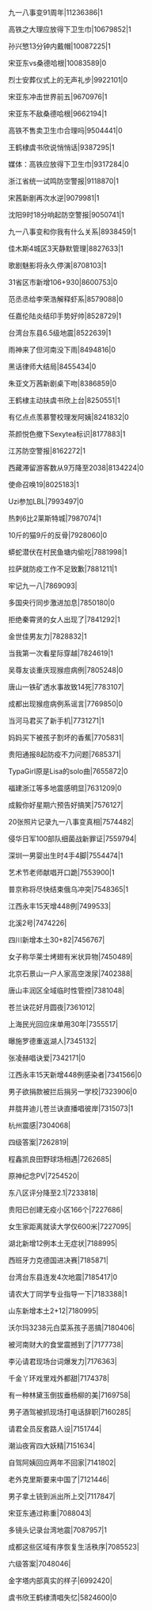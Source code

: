 九一八事变91周年|11236386|1

高铁之大理应放得下卫生巾|10679852|1

孙兴慜13分钟内戴帽|10087225|1

宋亚东vs桑德哈根|10083589|0

烈士安葬仪式上的无声礼步|9922101|0

宋亚东冲击世界前五|9670976|1

宋亚东不敌桑德哈根|9662194|1

高铁不售卖卫生巾合理吗|9504441|0

王鹤棣虞书欣说悄悄话|9387295|1

媒体：高铁应放得下卫生巾|9317284|0

浙江省统一试鸣防空警报|9118870|1

宋茜新剧再次水逆|9079981|1

沈阳9时18分响起防空警报|9050741|1

九一八事变和你我有什么关系|8938459|1

佳木斯4城区3天静默管理|8827633|1

歌剧魅影将永久停演|8708103|1

31省区市新增106+930|8600753|0

范丞丞给李荣浩解释虾系|8579088|0

任嘉伦陆炎结印手势好帅|8528729|1

台湾台东县6.5级地震|8522639|1

雨神来了但河南没下雨|8494816|0

黑话律师大结局|8455434|0

朱亚文万茜新剧桌下吻|8386859|0

王鹤棣主动扶虞书欣上台|8250551|1

有亿点点羡慕警校理发阿姨|8241832|0

茶颜悦色撤下Sexytea标识|8177883|1

江苏防空警报|8162272|1

西藏滞留游客数从9万降至2038|8134224|0

使命召唤19|8025183|1

Uzi参加LBL|7993497|0

热刺6比2莱斯特城|7987074|1

10斤的猫9斤的反骨|7928060|0

蟒蛇潜伏在村民鱼塘内偷吃|7881998|1

拉萨就防疫工作不足致歉|7881211|1

牢记九一八|7869093|

多国央行同步激进加息|7850180|0

拒绝秦霄贤的女人出现了|7841292|1

金世佳男友力|7828832|1

当我第一次看星际穿越|7824619|1

吴尊友谈重庆现猴痘病例|7805248|0

唐山一铁矿透水事故致14死|7783107|

成都出现猴痘病例系谣言|7769850|0

当河马君买了新手机|7731271|1

妈妈买下被孩子割坏的香蕉|7705831|

贵阳通报8起防疫不力问题|7685371|

TypaGirl原是Lisa的solo曲|7655872|0

福建浙江等多地震感明显|7631209|0

成毅你好星期六预告好搞笑|7576127|

20张照片记录九一八事变真相|7574482|

侵华日军100部队细菌战新罪证|7559794|

深圳一男婴出生时4手4脚|7554474|1

艺术节老师献唱开口跪|7553900|1

普京称将尽快结束俄乌冲突|7548365|1

江西永丰15天增448例|7499533|

北溪2号|7474226|

四川新增本土30+82|7456767|

女子称华莱士烤翅有米状异物|7450489|

北京石景山一户人家高空泼尿|7402388|

唐山丰润区全域临时性管控|7381048|

苍兰诀花好月圆夜|7361012|

上海民光回应床单用30年|7355517|

曝施罗德重返湖人|7345132|

张凌赫唱诀爱|7342171|0

江西永丰15天新增448例感染者|7341566|0

男子欲捐款被拦后捐另一学校|7323906|0

井胧井迪儿苍兰诀直播唱彼岸|7315073|1

杭州震感|7304068|

四级答案|7262819|

程鑫凯良田野球场相遇|7262685|

原神纪念PV|7254520|

东八区评分降至2.1|7233818|

贵阳已创建无疫小区166个|7227686|

女生家距离就读大学仅600米|7227095|

湖北新增12例本土无症状|7188995|

西班牙力克德国进决赛|7185871|

台湾台东县连发4次地震|7185417|0

请农大丁同学专业指导一下|7183388|1

山东新增本土2+12|7180995|

沃尔玛3238元白菜系孩子恶搞|7180406|

被河南财大的食堂震撼到了|7177738|

李沁请君现场台词爆发力|7176363|

千金丫环戏里戏外都甜|7174378|

有一种林黛玉倒拔垂杨柳的美|7169758|

男子酒驾被抓现场打电话辞职|7160285|

请君全员反套路人设|7151744|

潮汕夜宵四大妖精|7151634|

自驾阿姨回应两年不回家|7141802|

老外克里斯要来中国了|7121446|

男子拿土铳到派出所上交|7117847|

宋亚东通过称重|7088043|

多镜头记录台湾地震|7087957|1

成都这些区域有序恢复生活秩序|7085523|

六级答案|7048046|

金字塔内部真实的样子|6992420|

虞书欣王鹤棣清唱失忆|5824600|0

